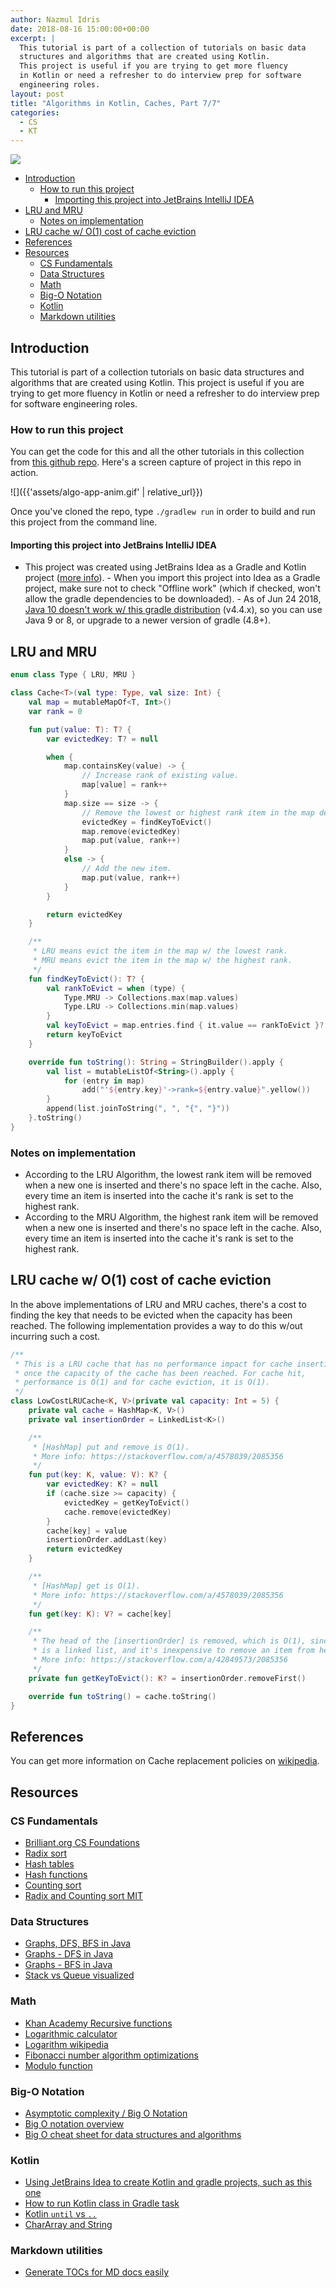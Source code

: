 ```yaml
---
author: Nazmul Idris
date: 2018-08-16 15:00:00+00:00
excerpt: |
  This tutorial is part of a collection of tutorials on basic data
  structures and algorithms that are created using Kotlin.
  This project is useful if you are trying to get more fluency
  in Kotlin or need a refresher to do interview prep for software
  engineering roles.
layout: post
title: "Algorithms in Kotlin, Caches, Part 7/7"
categories:
  - CS
  - KT
---
```


<img class="post-hero-image" src="{{ 'assets/algo-hero.svg' | relative_url }}"/>

<!-- START doctoc generated TOC please keep comment here to allow auto update -->
<!-- DON'T EDIT THIS SECTION, INSTEAD RE-RUN doctoc TO UPDATE -->

- [Introduction](#introduction)
  - [How to run this project](#how-to-run-this-project)
    - [Importing this project into JetBrains IntelliJ IDEA](#importing-this-project-into-jetbrains-intellij-idea)
- [LRU and MRU](#lru-and-mru)
  - [Notes on implementation](#notes-on-implementation)
- [LRU cache w/ O(1) cost of cache eviction](#lru-cache-w-o1-cost-of-cache-eviction)
- [References](#references)
- [Resources](#resources)
  - [CS Fundamentals](#cs-fundamentals)
  - [Data Structures](#data-structures)
  - [Math](#math)
  - [Big-O Notation](#big-o-notation)
  - [Kotlin](#kotlin)
  - [Markdown utilities](#markdown-utilities)

<!-- END doctoc generated TOC please keep comment here to allow auto update -->

## Introduction

This tutorial is part of a collection tutorials on basic data structures and algorithms that are
created using Kotlin. This project is useful if you are trying to get more fluency in Kotlin or need
a refresher to do interview prep for software engineering roles.

### How to run this project

You can get the code for this and all the other tutorials in this collection from
[this github repo](https://github.com/nazmulidris/algorithms-in-kotlin). Here's a screen capture of
project in this repo in action.

![]({{'assets/algo-app-anim.gif' | relative_url}})

Once you've cloned the repo, type `./gradlew run` in order to build and run this project from the
command line.

#### Importing this project into JetBrains IntelliJ IDEA

- This project was created using JetBrains Idea as a Gradle and Kotlin project
  ([more info](https://www.jetbrains.com/help/idea/getting-started-with-gradle.html)). - When you
  import this project into Idea as a Gradle project, make sure not to check "Offline work" (which if
  checked, won't allow the gradle dependencies to be downloaded). - As of Jun 24 2018,
  [Java 10 doesn't work w/ this gradle distribution](https://github.com/gradle/gradle/issues/4503)
  (v4.4.x), so you can use Java 9 or 8, or upgrade to a newer version of gradle (4.8+).

## LRU and MRU

```kotlin
enum class Type { LRU, MRU }

class Cache<T>(val type: Type, val size: Int) {
    val map = mutableMapOf<T, Int>()
    var rank = 0

    fun put(value: T): T? {
        var evictedKey: T? = null

        when {
            map.containsKey(value) -> {
                // Increase rank of existing value.
                map[value] = rank++
            }
            map.size == size -> {
                // Remove the lowest or highest rank item in the map depending on Type.
                evictedKey = findKeyToEvict()
                map.remove(evictedKey)
                map.put(value, rank++)
            }
            else -> {
                // Add the new item.
                map.put(value, rank++)
            }
        }

        return evictedKey
    }

    /**
     * LRU means evict the item in the map w/ the lowest rank.
     * MRU means evict the item in the map w/ the highest rank.
     */
    fun findKeyToEvict(): T? {
        val rankToEvict = when (type) {
            Type.MRU -> Collections.max(map.values)
            Type.LRU -> Collections.min(map.values)
        }
        val keyToEvict = map.entries.find { it.value == rankToEvict }?.key
        return keyToEvict
    }

    override fun toString(): String = StringBuilder().apply {
        val list = mutableListOf<String>().apply {
            for (entry in map)
                add("'${entry.key}'->rank=${entry.value}".yellow())
        }
        append(list.joinToString(", ", "{", "}"))
    }.toString()
}
```

### Notes on implementation

- According to the LRU Algorithm, the lowest rank item will be removed when a new one is inserted
  and there's no space left in the cache. Also, every time an item is inserted into the cache it's
  rank is set to the highest rank.
- According to the MRU Algorithm, the highest rank item will be removed when a new one is inserted
  and there's no space left in the cache. Also, every time an item is inserted into the cache it's
  rank is set to the highest rank.

## LRU cache w/ O(1) cost of cache eviction

In the above implementations of LRU and MRU caches, there's a cost to finding the key that needs to
be evicted when the capacity has been reached. The following implementation provides a way to do
this w/out incurring such a cost.

```kotlin
/**
 * This is a LRU cache that has no performance impact for cache insertions
 * once the capacity of the cache has been reached. For cache hit,
 * performance is O(1) and for cache eviction, it is O(1).
 */
class LowCostLRUCache<K, V>(private val capacity: Int = 5) {
    private val cache = HashMap<K, V>()
    private val insertionOrder = LinkedList<K>()

    /**
     * [HashMap] put and remove is O(1).
     * More info: https://stackoverflow.com/a/4578039/2085356
     */
    fun put(key: K, value: V): K? {
        var evictedKey: K? = null
        if (cache.size >= capacity) {
            evictedKey = getKeyToEvict()
            cache.remove(evictedKey)
        }
        cache[key] = value
        insertionOrder.addLast(key)
        return evictedKey
    }

    /**
     * [HashMap] get is O(1).
     * More info: https://stackoverflow.com/a/4578039/2085356
     */
    fun get(key: K): V? = cache[key]

    /**
     * The head of the [insertionOrder] is removed, which is O(1), since this
     * is a linked list, and it's inexpensive to remove an item from head.
     * More info: https://stackoverflow.com/a/42849573/2085356
     */
    private fun getKeyToEvict(): K? = insertionOrder.removeFirst()

    override fun toString() = cache.toString()
}
```

## References

You can get more information on Cache replacement policies on
[wikipedia](https://en.wikipedia.org/wiki/Cache_replacement_policies).

## Resources

### CS Fundamentals

- [Brilliant.org CS Foundations](https://brilliant.org/courses/#computer-science-foundational)
- [Radix sort](https://brilliant.org/wiki/radix-sort/)
- [Hash tables](https://brilliant.org/wiki/hash-tables/)
- [Hash functions](https://algs4.cs.princeton.edu/34hash/)
- [Counting sort](https://brilliant.org/wiki/counting-sort/)
- [Radix and Counting sort MIT](https://courses.csail.mit.edu/6.006/spring11/rec/rec11.pdf)

### Data Structures

- [Graphs, DFS, BFS in Java](https://www.geeksforgeeks.org/graph-and-its-representations/)
- [Graphs - DFS in Java](https://www.geeksforgeeks.org/iterative-depth-first-traversal/)
- [Graphs - BFS in Java](https://www.geeksforgeeks.org/breadth-first-search-or-bfs-for-a-graph/)
- [Stack vs Queue visualized](https://stackoverflow.com/a/35031174/2085356)

### Math

- [Khan Academy Recursive functions](https://www.khanacademy.org/computing/computer-science/algorithms/recursive-algorithms/a/the-factorial-function)
- [Logarithmic calculator](https://www.rapidtables.com/calc/math/Log_Calculator.html)
- [Logarithm wikipedia](https://en.wikipedia.org/wiki/Logarithm)
- [Fibonacci number algorithm optimizations](https://www.geeksforgeeks.org/program-for-nth-fibonacci-number/)
- [Modulo function](https://en.wikipedia.org/wiki/Modulo_operation)

### Big-O Notation

- [Asymptotic complexity / Big O Notation](https://brilliant.org/wiki/big-o-notation/)
- [Big O notation overview](https://rob-bell.net/2009/06/a-beginners-guide-to-big-o-notation/)
- [Big O cheat sheet for data structures and algorithms](http://bigocheatsheet.com/)

### Kotlin

- [Using JetBrains Idea to create Kotlin and gradle projects, such as this one](https://www.jetbrains.com/help/idea/getting-started-with-gradle.html)
- [How to run Kotlin class in Gradle task](https://stackoverflow.com/questions/39576170/proper-way-to-run-kotlin-application-from-gradle-task)
- [Kotlin `until` vs `..`](https://kotlinlang.org/docs/reference/ranges.html)
- [CharArray and String](https://stackoverflow.com/questions/44772937/how-can-i-convert-chararray-arraychar-to-a-string)

### Markdown utilities

- [Generate TOCs for MD docs easily](https://github.com/thlorenz/doctoc/blob/master/README.md)
